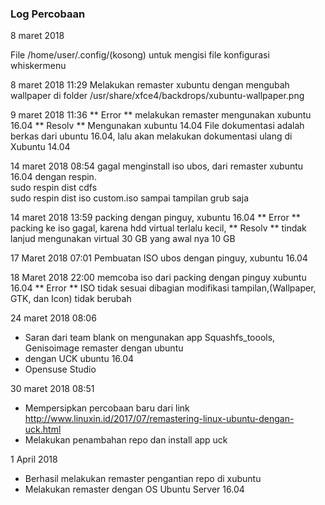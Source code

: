 ### Log Percobaan 

8 maret 2018

File /home/user/.config/(kosong)
untuk mengisi file konfigurasi whiskermenu

8 maret 2018 11:29
Melakukan remaster xubuntu dengan mengubah wallpaper di folder
/usr/share/xfce4/backdrops/xubuntu-wallpaper.png

9 maret 2018 11:36
** Error ** melakukan remaster mengunakan xubuntu 16.04 
** Resolv ** Mengunakan xubuntu 14.04
File dokumentasi adalah berkas dari ubuntu 16.04, lalu akan melakukan dokumentasi ulang di Xubuntu 14.04

14 maret 2018 08:54
gagal menginstall iso ubos, dari remaster xubuntu 16.04 dengan respin.
<br>sudo respin dist cdfs
<br>sudo respin dist iso custom.iso
sampai tampilan grub saja

14 maret 2018 13:59
packing dengan pinguy, xubuntu 16.04
** Error **  packing ke iso gagal, karena hdd virtual terlalu kecil, 
** Resolv **  tindak lanjud mengunakan virtual 30 GB yang awal nya 10 GB

17 Maret 2018 07:01
Pembuatan ISO ubos dengan pinguy, xubuntu 16.04

18 Maret 2018 22:00
memcoba iso dari packing dengan pinguy xubuntu 16.04
** Error ** ISO tidak sesuai dibagian modifikasi tampilan,(Wallpaper, GTK, dan Icon) tidak berubah

24 maret 2018 08:06
- Saran dari team blank on mengunakan app Squashfs_toools, Genisoimage remaster dengan ubuntu
- dengan UCK ubuntu 16.04
- Opensuse Studio

30 maret 2018 08:51
- Mempersipkan percobaan baru dari link http://www.linuxin.id/2017/07/remastering-linux-ubuntu-dengan-uck.html
- Melakukan penambahan repo dan install app uck

1 April 2018
- Berhasil melakukan remaster pengantian repo di xubuntu 
- Melakukan remaster dengan OS Ubuntu Server 16.04